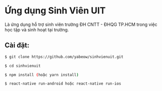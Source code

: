 # Ứng dụng Sinh Viên UIT
Là ứng dụng hỗ trợ sinh viên trường ĐH CNTT - ĐHQG TP.HCM trong việc học tập và sinh hoạt tại trường.

## Cài đặt:

```sh
$ git clone https://github.com/yabeow/sinhvienuit.git

$ cd sinhvienuit

$ npm install (hoặc yarn install)

$ react-native run-android hoặc react-native run-ios

```
